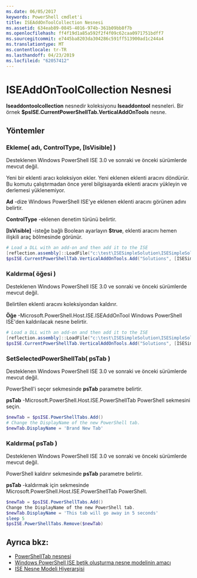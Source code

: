 ```yaml
---
ms.date: 06/05/2017
keywords: PowerShell cmdlet'i
title: ISEAddOnToolCollection Nesnesi
ms.assetid: 634eab89-0845-4016-974b-361b09bb8f7b
ms.openlocfilehash: ff4f19d1a85a592f2f4f09c62caa0971751bdff7
ms.sourcegitcommit: e7445ba8203da304286c591ff513900ad1c244a4
ms.translationtype: MT
ms.contentlocale: tr-TR
ms.lasthandoff: 04/23/2019
ms.locfileid: "62057412"
---
```

# <a name="the-iseaddontoolcollection-object"></a>ISEAddOnToolCollection Nesnesi

**Iseaddontoolcollection** nesnedir koleksiyonu **Iseaddontool** nesneleri. Bir örnek **$psISE.CurrentPowerShellTab.VerticalAddOnTools** nesne.

## <a name="methods"></a>Yöntemler

### <a name="add-name-controltype-isvisible-"></a>Ekleme\( adı, ControlType, \[IsVisible\] \)

Desteklenen Windows PowerShell ISE 3.0 ve sonraki ve önceki sürümlerde mevcut değil.

Yeni bir eklenti aracı koleksiyon ekler. Yeni eklenen eklenti aracını döndürür. Bu komutu çalıştırmadan önce yerel bilgisayarda eklenti aracını yükleyin ve derlemesi yüklenemiyor.

**Ad** -dize Windows PowerShell ISE'ye eklenen eklenti aracını görünen adını belirtir.

**ControlType** -eklenen denetim türünü belirtir.

**\[IsVisible\]**  -isteğe bağlı Boolean ayarlayın **$true**, eklenti aracını hemen ilişkili araç bölmesinde görünür.

```powershell
# Load a DLL with an add-on and then add it to the ISE
[reflection.assembly]::LoadFile("c:\test\ISESimpleSolution\ISESimpleSolution.dll")
$psISE.CurrentPowerShellTab.VerticalAddOnTools.Add("Solutions", [ISESimpleSolution.Solution], $true)
```

### <a name="remove-item-"></a>Kaldırma\( öğesi \)

Desteklenen Windows PowerShell ISE 3.0 ve sonraki ve önceki sürümlerde mevcut değil.

Belirtilen eklenti aracını koleksiyondan kaldırır.

**Öğe** -Microsoft.PowerShell.Host.ISE.ISEAddOnTool Windows PowerShell ISE'den kaldırılacak nesne belirtir.

```powershell
# Load a DLL with an add-on and then add it to the ISE
[reflection.assembly]::LoadFile("c:\test\ISESimpleSolution\ISESimpleSolution.dll")
$psISE.CurrentPowerShellTab.VerticalAddOnTools.Add("Solutions", [ISESimpleSolution.Solution], $true)
```

### <a name="setselectedpowershelltab-pstab-"></a>SetSelectedPowerShellTab\( psTab \)

Desteklenen Windows PowerShell ISE 3.0 ve sonraki ve önceki sürümlerde mevcut değil.

PowerShell'i seçer sekmesinde **psTab** parametre belirtir.

**psTab** -Microsoft.PowerShell.Host.ISE.PowerShellTab PowerShell sekmesini seçin.

```powershell
$newTab = $psISE.PowerShellTabs.Add()
# Change the DisplayName of the new PowerShell tab.
$newTab.DisplayName = 'Brand New Tab'
```

### <a name="remove-pstab-"></a>Kaldırma\( psTab \)

Desteklenen Windows PowerShell ISE 3.0 ve sonraki ve önceki sürümlerde mevcut değil.

PowerShell kaldırır sekmesinde **psTab** parametre belirtir.

**psTab** -kaldırmak için sekmesinde Microsoft.PowerShell.Host.ISE.PowerShellTab PowerShell.

```powershell
$newTab = $psISE.PowerShellTabs.Add()
Change the DisplayName of the new PowerShell tab.
$newTab.DisplayName = 'This tab will go away in 5 seconds'
sleep 5
$psISE.PowerShellTabs.Remove($newTab)
```

## <a name="see-also"></a>Ayrıca bkz:

- [PowerShellTab nesnesi](The-PowerShellTab-Object.md)
- [Windows PowerShell ISE betik oluşturma nesne modelinin amacı](Purpose-of-the-Windows-PowerShell-ISE-Scripting-Object-Model.md)
- [ISE Nesne Modeli Hiyerarşisi](The-ISE-Object-Model-Hierarchy.md)